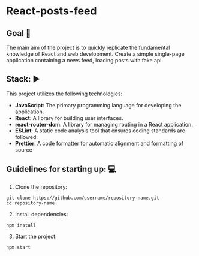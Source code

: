 # React-posts-feed

## Goal :dart:

The main aim of the project is to quickly replicate the fundamental knowledge of React and web development. Create a simple single-page application containing a news feed, loading posts with fake api.

## Stack: :arrow_forward:
This project utilizes the following technologies:

- **JavaScript**: The primary programming language for developing the application.
- **React**: A library for building user interfaces.
- **react-router-dom**: A library for managing routing in a React application.
- **ESLint**: A static code analysis tool that ensures coding standards are followed.
- **Prettier**: A code formatter for automatic alignment and formatting of source


## Guidelines for starting up: :computer:

1. Clone the repository:
 ```
git clone https://github.com/username/repository-name.git
cd repository-name
``` 
2. Install dependencies:
```
npm install
```
3. Start the project:
```
npm start
```




